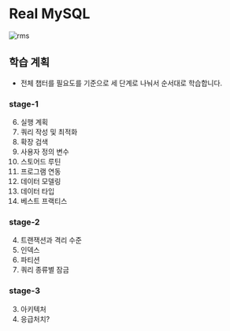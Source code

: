 # Real MySQL
![rms](https://user-images.githubusercontent.com/38971938/104109550-6db49500-5312-11eb-88be-dda2c21f983d.jpg)

## 학습 계획
- 전체 챕터를 필요도를 기준으로 세 단계로 나눠서 순서대로 학습합니다.

### stage-1
6. 실행 계획
7. 쿼리 작성 및 최적화
8. 확장 검색
9. 사용자 정의 변수
11. 스토어드 루틴
13. 프로그램 연동
14. 데이터 모델링
15. 데이터 타입
16. 베스트 프랙티스

### stage-2
4. 트랜잭션과 격리 수준
5. 인덱스
10. 파티션
12. 쿼리 종류별 잠금

### stage-3
3. 아키텍처
17. 응급처치?
